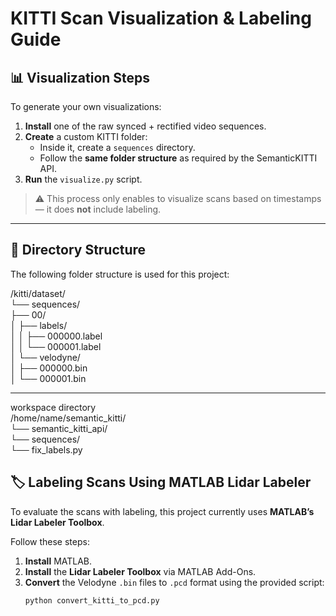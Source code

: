 # KITTI Scan Visualization & Labeling Guide

## 📊 Visualization Steps

To generate your own visualizations:

1. **Install** one of the raw synced + rectified video sequences.
2. **Create** a custom KITTI folder:
   - Inside it, create a `sequences` directory.
   - Follow the **same folder structure** as required by the SemanticKITTI API.
3. **Run** the `visualize.py` script.

> ⚠️ This process only enables to visualize scans based on timestamps — it does **not** include labeling.

---


## 📁 Directory Structure

The following folder structure is used for this project:

/kitti/dataset/  
└── sequences/  
├── 00/  
│ ├── labels/  
│ │ ├── 000000.label   
│ │ └── 000001.label  
│ └── velodyne/  
│ ├── 000000.bin  
│ └── 000001.bin  

---

workspace directory  
/home/name/semantic_kitti/  
          └── semantic_kitti_api/  
          └── sequences/  
          └── fix_labels.py  
          

## 🏷️ Labeling Scans Using MATLAB Lidar Labeler

To evaluate the scans with labeling, this project currently uses **MATLAB’s Lidar Labeler Toolbox**.

Follow these steps:

1. **Install** MATLAB.
2. **Install** the **Lidar Labeler Toolbox** via MATLAB Add-Ons.
3. **Convert** the Velodyne `.bin` files to `.pcd` format using the provided script:
   ```bash
   python convert_kitti_to_pcd.py


